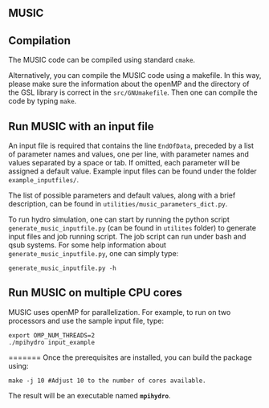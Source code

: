 
MUSIC
--------------------------------------

Compilation
--------------------------------------

The MUSIC code can be compiled using standard `cmake`. 

Alternatively, you can compile the MUSIC code using a makefile. In this way,
please make sure the information about the openMP and the directory of the
GSL library is correct in the `src/GNUmakefile`. Then one can compile the code
by typing `make`.



Run MUSIC with an input file
--------------------------------------

An input file is required that contains the line `EndOfData`, preceded by a
list of parameter names and values, one per line, with parameter names and
values separated by a space or tab. If omitted, each parameter will be assigned
a default value. Example input files can be found under the folder `example_inputfiles/`.

The list of possible parameters and default values, along
with a brief description, can be found in `utilities/music_parameters_dict.py`.

To run hydro simulation, one can start by running the python script
`generate_music_inputfile.py` (can be found in `utilites` folder) to generate input files and job running script.
The job script can run under bash and qsub systems.  For some help information
about `generate_music_inputfile.py`,  one can simply type:

    generate_music_inputfile.py -h



Run MUSIC on multiple CPU cores
--------------------------------------
MUSIC uses openMP for parallelization.  For example, to run on two processors 
and use the sample input file, type:

	export OMP_NUM_THREADS=2
    ./mpihydro input_example
=======
Once the prerequisites are installed, you can build the package using:

    make -j 10 #Adjust 10 to the number of cores available.

The result will be an executable named **`mpihydro`**.
